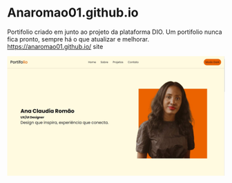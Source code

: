 # Anaromao01.github.io
Portifolio criado em junto ao projeto da plataforma DIO.
Um portifolio nunca fica pronto, sempre há o que atualizar e melhorar.
https://anaromao01.github.io/ site

![Site](./assets/Captura%20de%20tela%202024-05-26%20230121.jpg)
